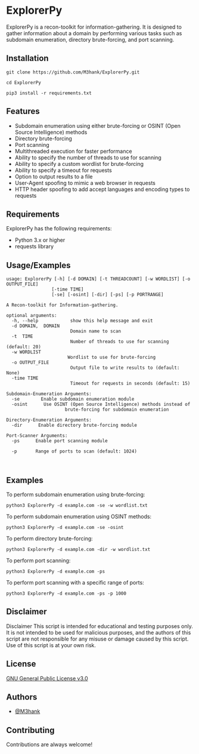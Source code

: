 
# ExplorerPy

ExplorerPy is a recon-toolkit for information-gathering. It is designed to gather information about a domain by performing various tasks such as subdomain enumeration, directory brute-forcing, and port scanning.
## Installation

```
git clone https://github.com/M3hank/ExplorerPy.git
```
```
cd ExplorerPy
```
```
pip3 install -r requirements.txt
```
## Features

- Subdomain enumeration using either brute-forcing or OSINT (Open Source Intelligence) methods
- Directory brute-forcing
- Port scanning
- Multithreaded execution for faster performance
- Ability to specify the number of threads to use for scanning
- Ability to specify a custom wordlist for brute-forcing
- Ability to specify a timeout for requests
- Option to output results to a file
- User-Agent spoofing to mimic a web browser in requests
- HTTP header spoofing to add accept languages and encoding types to requests


## Requirements

ExplorerPy  has the following requirements:


- Python 3.x or higher
- requests library

## Usage/Examples

```
usage: ExplorerPy [-h] [-d DOMAIN] [-t THREADCOUNT] [-w WORDLIST] [-o OUTPUT_FILE]
                 [-time TIME]
                 [-se] [-osint] [-dir] [-ps] [-p PORTRANGE]

A Recon-toolkit for Information-gathering.

optional arguments:
  -h, --help            show this help message and exit
  -d DOMAIN,  DOMAIN
                        Domain name to scan
  -t  TIME
                        Number of threads to use for scanning (default: 20)
  -w WORDLIST
                       Wordlist to use for brute-forcing
  -o OUTPUT_FILE
                        Output file to write results to (default: None)
  -time TIME
                        Timeout for requests in seconds (default: 15)

Subdomain-Enumeration Arguments:
  -se        Enable subdomain enumeration module
  -osint      Use OSINT (Open Source Intelligence) methods instead of
                      brute-forcing for subdomain enumeration

Directory-Enumeration Arguments:
  -dir      Enable directory brute-forcing module

Port-Scanner Arguments:
  -ps      Enable port scanning module
  
  -p       Range of ports to scan (default: 1024)
  
          
```

## Examples
To perform subdomain enumeration using brute-forcing:

```python3 ExplorerPy -d example.com -se -w wordlist.txt```

To perform subdomain enumeration using OSINT methods:

```python3 ExplorerPy -d example.com -se -osint```

To perform directory brute-forcing:

```python3 ExplorerPy -d example.com -dir -w wordlist.txt```

To perform port scanning:

```python3 ExplorerPy -d example.com -ps```

To perform port scanning with a specific range of ports:

```python3 ExplorerPy -d example.com -ps -p 1000```
## Disclaimer

Disclaimer
This script is intended for educational and testing purposes only. It is not intended to be used for malicious purposes, and the authors of this script are not responsible for any misuse or damage caused by this script. Use of this script is at your own risk.
## License

[GNU General Public License v3.0](https://choosealicense.com/licenses/gpl-3.0/)


## Authors

- [@M3hank](https://www.github.com/M3hank)


## Contributing

Contributions are always welcome!


